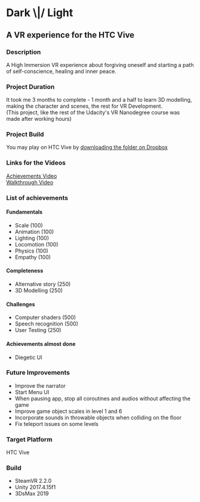# Dark \\|/ Light
## A VR experience for the HTC Vive

### Description
A High Immersion VR experience about forgiving oneself and starting a path of self-conscience, healing and inner peace.

### Project Duration
It took me 3 months to complete - 1 month and a half to learn 3D modelling, making the character and scenes, the rest for VR Development.  
(This project, like the rest of the Udacity's VR Nanodegree course was made after working hours)

### Project Build
You may play on HTC Vive by [downloading the folder on Dropbox](https://www.dropbox.com/sh/4hktod639eueemv/AAAfyTlfHk_4ZMPLe-ir-DKpa?dl=0) 

### Links for the Videos
[Achievements Video](https://youtu.be/XA2Kf8NQ304)   
[Walkthrough Video](https://www.youtube.com/watch?v=F715ByCz954)

### List of achievements
#### Fundamentals 
- Scale (100)
- Animation (100)
- Lighting (100)
- Locomotion (100)
- Physics (100)
- Empathy (100)

#### Completeness
- Alternative story (250)
- 3D Modelling (250)

#### Challenges
- Computer shaders (500)
- Speech recognition (500)
- User Testing (250)

#### Achievements almost done
- Diegetic UI

### Future Improvements
- Improve the narrator
- Start Menu UI
- When pausing app, stop all coroutines and audios without affecting the game
- Improve game object scales in level 1 and 6
- Incorporate sounds in throwable objects when colliding on the floor
- Fix teleport issues on some levels

### Target Platform
HTC Vive

### Build
- SteamVR 2.2.0
- Unity 2017.4.15f1
- 3DsMax 2019
